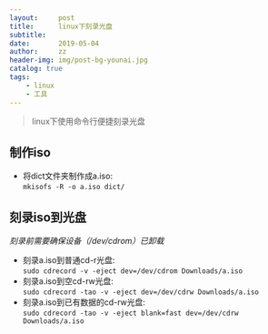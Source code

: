 ```yaml
---
layout:     post
title:      linux下刻录光盘
subtitle:   
date:       2019-05-04
author:     zz
header-img: img/post-bg-younai.jpg
catalog: true
tags:
    - linux
    - 工具
---
```


> linux下使用命令行便捷刻录光盘

## 制作iso
* 将dict文件夹制作成a.iso:  
  `mkisofs -R -o a.iso dict/`   

## 刻录iso到光盘
*刻录前需要确保设备（/dev/cdrom）已卸载*  
* 刻录a.iso到普通cd-r光盘:  
  `sudo cdrecord -v -eject dev=/dev/cdrom Downloads/a.iso`   
* 刻录a.iso到空cd-rw光盘:  
  `sudo cdrecord -tao -v -eject dev=/dev/cdrw Downloads/a.iso`   
* 刻录a.iso到已有数据的cd-rw光盘:  
  `sudo cdrecord -tao -v -eject blank=fast dev=/dev/cdrw Downloads/a.iso`   


